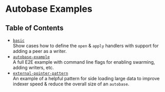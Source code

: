 # Autobase Examples

## Table of Contents

- [`basic`](./basic/)  
  Show cases how to define the `open` & `apply` handlers with support for
  adding a peer as a writer.
- [`autobase-example`](https://github.com/holepunchto/autobase-example)  
  A full E2E example with command line flags for enabling swarming, adding
  writers, etc.
- [`external-pointer-pattern`](./external-pointer-pattern/)  
  An example of a helpful pattern for side loading large data to improve indexer speed &
  reduce the overall size of an `autobase`.

